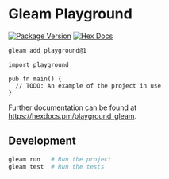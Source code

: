 # Gleam Playground

[![Package Version](https://img.shields.io/hexpm/v/playground_gleam)](https://hex.pm/packages/playground_gleam)
[![Hex Docs](https://img.shields.io/badge/hex-docs-ffaff3)](https://hexdocs.pm/playground_gleam/)

```sh
gleam add playground@1
```
```gleam
import playground

pub fn main() {
  // TODO: An example of the project in use
}
```

Further documentation can be found at <https://hexdocs.pm/playground_gleam>.

## Development

```sh
gleam run   # Run the project
gleam test  # Run the tests
```
